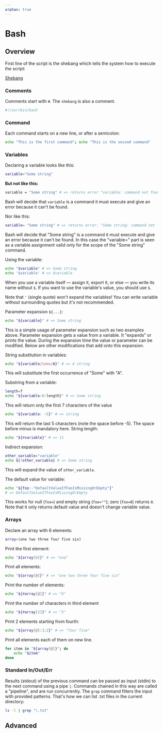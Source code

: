 ```yaml
---
orphan: true
---
```


# Bash

## Overview

First line of the script is the shebang which tells the system how to execute the script: 

[Shebang](https://en.wikipedia.org/wiki/Shebang_(Unix))

### Comments

Comments start with `#`. The `shebang` is also a comment.

```bash
#!/usr/bin/bash
```

### Command

Each command starts on a new line, or after a semicolon:

```bash
echo "This is the first command"; echo "This is the second command"
```

### Variables

Declaring a variable looks like this:

```bash
variable="Some string"
```

**But not like this:**

```bash
variable = "Some string" # => returns error "variable: command not found"
```

Bash will decide that `variable` is a command it must execute and give an error because it can't be found.

Nor like this:

```bash
variable= "Some string" # => returns error: "Some string: command not found"
```

Bash will decide that "Some string" is a command it must execute and give an error because it can't be found. In this case the "variable=" part is seen as a variable assignment valid only for the scope of the "Some string" command. 

Using the variable:

```bash
echo "$variable" # => Some string
echo '$variable' # => $variable
```

When you use a variable itself — assign it, export it, or else — you write its name without `$`. If you want to use the variable's value, you should use `$`. 

Note that `'` (single quote) won't expand the variables! You can write variable without surrounding quotes but it's not recommended.

Parameter expansion `${...}`:

```bash
echo "${variable}" # => Some string
```

This is a simple usage of parameter expansion such as two examples above. Parameter expansion gets a value from a variable. It "expands" or prints the value. During the expansion time the value or parameter can be modified. Below are other modifications that add onto this expansion.

String substitution in variables:

```bash
echo "${variable/Some/A}" # => A string
```

This will substitute the first occurrence of "Some" with "A".

Substring from a variable:

```bash
length=7
echo "${variable:0:length}" # => Some string
```

This will return only the first 7 characters of the value

```bash
echo "${variable: -5}" # => string
```

This will return the last 5 characters (note the space before -5). The space before minus is mandatory here. String length:

```bash
echo "${#variable}" # => 11
```

Indirect expansion:

```bash
other_variable="variable"
echo ${!other_variable} # => Some string
```

This will expand the value of `other_variable`.

The default value for variable:

```bash
echo "${foo:-"DefaultValueIfFooIsMissingOrEmpty"}"
# => DefaultValueIfFooIsMissingOrEmpty
```

This works for null (`foo=`) and empty string (`foo=""`); zero (`foo=0`) returns `0`. Note that it only returns default value and doesn't change variable value.

### Arrays

Declare an array with 6 elements:

```bash
array=(one two three four five six)
```

Print the first element:

```bash
echo "${array[0]}" # => "one"
```

Print all elements:

```bash
echo "${array[@]}" # => "one two three four five six"
```

Print the number of elements:

```bash
echo "${#array[@]}" # => "6"
```

Print the number of characters in third element

```bash
echo "${#array[2]}" # => "5"
```

Print 2 elements starting from fourth:

```bash
echo "${array[@]:3:2}" # => "four five"
```

Print all elements each of them on new line.

```bash
for item in "${array[@]}"; do
    echo "$item"
done
```

### Standard In/Out/Err

Results (stdout) of the previous command can be passed as input (stdin) to the next command using a pipe `|`. Commands chained in this way are called a "pipeline", and are run concurrently. The `grep` command filters the input with provided patterns. That's how we can list .txt files in the current directory:

```bash
ls -l | grep "\.txt"
```

## Advanced

